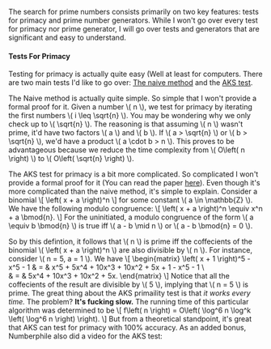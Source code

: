 The search for prime numbers consists primarily on two key features: tests for primacy and prime number 
generators. While I won't go over every test for primacy nor prime generator, I will go over tests and
generators that are significant and easy to understand.

#### Tests For Primacy
Testing for primacy is actually quite easy (Well at least for computers. There are two main tests I'd like to go
over: [The naive method](http://en.wikipedia.org/wiki/Primality_test#Naive_methods) 
and the [AKS test](http://en.wikipedia.org/wiki/AKS_primality_test).

The Naive method is actually quite simple. So simple that I won't provide a formal proof for it. Given a number
\\( n \\), we test for primacy by iterating the first numbers \\( i \leq \sqrt{n} \\). You may be wondering
why we only check up to \\( \sqrt{n} \\). The reasoning is that assuming \\( n \\) wasn't prime, it'd have
two factors \\( a \\) and \\( b \\). If \\( a > \sqrt{n} \\) or \\( b > \sqrt{n} \\), we'd have a product 
\\( a \cdot b > n \\). This proves to be advantageous because we reduce the time complexity from
\\( O\left( n \right) \\) to \\( O\left( \sqrt{n} \right) \\).

The AKS test for primacy is a bit more complicated. So complicated I won't provide a formal proof for it
(You can read the paper [here](http://www.cse.iitk.ac.in/users/manindra/algebra/primality_v6.pdf/)). 
Even though it's more complicated than the naive method, it's simple to explain. Consider a binomial 
\\[ \left( x + a \right)^n \\]
for some constant \\( a \in \mathbb{Z} \\). We have the following modulo congruence:
\\[ \left( x + a \right)^n \equiv x^n + a \bmod{n}. \\] 
For the uninitiated, a modulo congruence of the form \\( a \equiv b \bmod{n} \\) is true
iff \\( a - b \mid n \\) or \\( a - b \bmod{n} = 0 \\).

So by this defintion, it follows that \\( n \\) is prime iff the coffecients of the binomial
\\( \left( x + a \right)^n \\) are also divisible by \\( n \\). For instance, consider 
\\( n = 5, a = 1 \\). We have 
\\[ 
    \begin{matrix}
        \left( x + 1 \right)^5 - x^5 - 1 & = & x^5 + 5x^4 + 10x^3 + 10x^2 + 5x + 1 - x^5 - 1 \\\
                                         & = & 5x^4 + 10x^3 + 10x^2 + 5x.
    \end{matrix}
\\]
Notice that all the coffecients of the result are divisible by \\( 5 \\), implying that \\( n = 5 \\)
is prime. The great thing about the AKS primaility test is that *it works every time.* The problem?
**It's fucking slow.** The running time of this particular algorithm was determined to be
\\[ f\left( n \right) = O\left( \log^6 n \log^k \left( \log^6 n \right) \right). \\] 
But from a theoretical standpoint, it's great that AKS can test for primacy with 100% accuracy. 
As an added bonus, Numberphile also did a video for the AKS test: